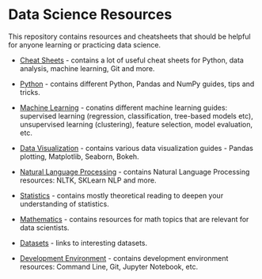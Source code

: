 # Data Science Resources

This repository contains resources and cheatsheets that should be helpful for anyone learning or practicing data science. 

- [Cheat Sheets](Cheat-Sheets) - contains a lot of useful cheat sheets for Python, data analysis, machine learning, Git and more.

- [Python](Python.md) - contains different Python, Pandas and NumPy guides, tips and tricks.

- [Machine Learning](Machine-Learning.md) - conatins different machine learning guides: supervised learning (regression, classification, tree-based models etc), unsupervised learning (clustering), feature selection, model evaluation, etc. 

- [Data Visualization](Data-Visualization.md) - contains various data visualization guides - Pandas plotting, Matplotlib, Seaborn, Bokeh. 

- [Natural Language Processing](NLP.md) - contains Natural Language Processing resources: NLTK, SKLearn NLP and more.

- [Statistics](Statistics.md) - contains mostly theoretical reading to deepen your understanding of statistics.

- [Mathematics](Math.md) - contains resources for math topics that are relevant for data scientists.

- [Datasets](Datasets.md) -  links to interesting datasets.

- [Development Environment](Enviroment.md) - contains development environment resources: Command Line, Git, Jupyter Notebook, etc. 

